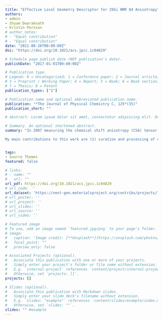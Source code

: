 ```yaml
---
title: "Effective Local Geometry Descriptor for 29Si NMR Q4 Anisotropy"
authors:
- admin
- Shyam Dwaraknath
- Kristin Persson
# author_notes:
# - "Equal contribution"
# - "Equal contribution"
date: "2021-08-26T00:00:00Z"
doi: "https://doi.org/10.1021/acs.jpcc.1c04829"

# Schedule page publish date (NOT publication's date).
publishDate: "2017-01-01T00:00:00Z"

# Publication type.
# Legend: 0 = Uncategorized; 1 = Conference paper; 2 = Journal article;
# 3 = Preprint / Working Paper; 4 = Report; 5 = Book; 6 = Book section;
# 7 = Thesis; 8 = Patent
publication_types: ["2"]

# Publication name and optional abbreviated publication name.
publication: "*The Journal of Physical Chemistry C, 125*(35)"
publication_short: ""

# abstract: Lorem ipsum dolor sit amet, consectetur adipiscing elit. Duis posuere tellus ac convallis placerat. Proin tincidunt magna sed ex sollicitudin condimentum. Sed ac faucibus dolor, scelerisque sollicitudin nisi. Cras purus urna, suscipit quis sapien eu, pulvinar tempor diam. Quisque risus orci, mollis id ante sit amet, gravida egestas nisl. Sed ac tempus magna. Proin in dui enim. Donec condimentum, sem id dapibus fringilla, tellus enim condimentum arcu, nec volutpat est felis vel metus. Vestibulum sit amet erat at nulla eleifend gravida.

# Summary. An optional shortened abstract.
summary: "In 2007 measuring the chemical shift anisotropy (CSA) tensor in highly symmetric silica materials became possible. In that original study, stuctural relationships between silicon geometry and the tensor anisotropy were explored but nothing was found. The authors at the time deemed the structure-anisotropy relationship impossible (or at least extremely difficult) to model analytically. Modeling something such as the anisotropy helps a great deal during structure elucidation studies as it is an additional piece of information we can use to determine the structure, and is thus something we are interested in modeling. Through a combination of theory-based feature engineering and using machine learning techniques like symbolic regression and feature importance analysis, we have developed an interpretable analytical model for the relationship between silicon geometry and anisotropy.

My main contributions to this work are (1) curation and processing of data set, (2) developing the features used in the feature engineering phase, (3) using a combination of random forests and symbolic regression to determine a functional form for a descriptor of silicon anisotropy."


tags:
- Source Themes
featured: false

# links:
# - name: ""
#   url: ""
url_pdf: https://doi.org/10.1021/acs.jpcc.1c04829
# url_code: ''
url_dataset: 'https://next-gen.materialsproject.org/contribs/projects/lsdi_vasp_si29'
# url_poster: ''
# url_project: ''
# url_slides: ''
# url_source: ''
# url_video: ''

# Featured image
# To use, add an image named `featured.jpg/png` to your page's folder. 
# image:
#   caption: 'Image credit: [**Unsplash**](https://unsplash.com/photos/jdD8gXaTZsc)'
#   focal_point: ""
#   preview_only: false

# Associated Projects (optional).
#   Associate this publication with one or more of your projects.
#   Simply enter your project's folder or file name without extension.
#   E.g. `internal-project` references `content/project/internal-project/index.md`.
#   Otherwise, set `projects: []`.
projects: []

# Slides (optional).
#   Associate this publication with Markdown slides.
#   Simply enter your slide deck's filename without extension.
#   E.g. `slides: "example"` references `content/slides/example/index.md`.
#   Otherwise, set `slides: ""`.
slides: "" #example
---
```


<!-- {{% callout note %}}
Click the *Cite* button above to demo the feature to enable visitors to import publication metadata into their reference management software.
{{% /callout %}}

{{% callout note %}}
Create your slides in Markdown - click the *Slides* button to check out the example.
{{% /callout %}}

Supplementary notes can be added here, including [code, math, and images](https://wowchemy.com/docs/writing-markdown-latex/). -->
